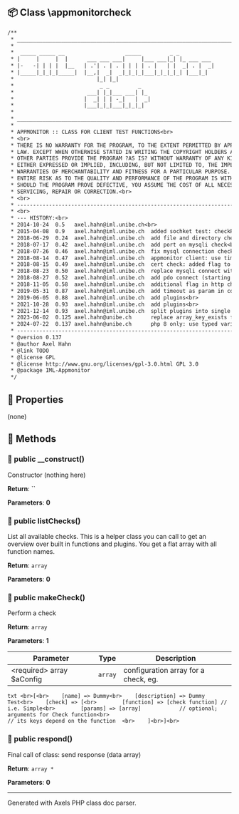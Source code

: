 ## 📦 Class \appmonitorcheck

```txt
/**
 * ____________________________________________________________________________
 * 
 *  _____ _____ __                   _____         _ _           
 * |     |     |  |      ___ ___ ___|     |___ ___|_| |_ ___ ___ 
 * |-   -| | | |  |__   | .'| . | . | | | | . |   | |  _| . |  _|
 * |_____|_|_|_|_____|  |__,|  _|  _|_|_|_|___|_|_|_|_| |___|_|  
 *                          |_| |_|                              
 *                           _ _         _                                            
 *                       ___| |_|___ ___| |_                                          
 *                      |  _| | | -_|   |  _|                                         
 *                      |___|_|_|___|_|_|_|   
 *                                                               
 * ____________________________________________________________________________
 * 
 * APPMONITOR :: CLASS FOR CLIENT TEST FUNCTIONS<br>
 * <br>
 * THERE IS NO WARRANTY FOR THE PROGRAM, TO THE EXTENT PERMITTED BY APPLICABLE <br>
 * LAW. EXCEPT WHEN OTHERWISE STATED IN WRITING THE COPYRIGHT HOLDERS AND/OR <br>
 * OTHER PARTIES PROVIDE THE PROGRAM ?AS IS? WITHOUT WARRANTY OF ANY KIND, <br>
 * EITHER EXPRESSED OR IMPLIED, INCLUDING, BUT NOT LIMITED TO, THE IMPLIED <br>
 * WARRANTIES OF MERCHANTABILITY AND FITNESS FOR A PARTICULAR PURPOSE. THE <br>
 * ENTIRE RISK AS TO THE QUALITY AND PERFORMANCE OF THE PROGRAM IS WITH YOU. <br>
 * SHOULD THE PROGRAM PROVE DEFECTIVE, YOU ASSUME THE COST OF ALL NECESSARY <br>
 * SERVICING, REPAIR OR CORRECTION.<br>
 * <br>
 * --------------------------------------------------------------------------------<br>
 * <br>
 * --- HISTORY:<br>
 * 2014-10-24  0.5   axel.hahn@iml.unibe.ch<br>
 * 2015-04-08  0.9   axel.hahn@iml.unibe.ch  added sochket test: checkPortTcp<br>
 * 2018-06-29  0.24  axel.hahn@iml.unibe.ch  add file and directory checks<br>
 * 2018-07-17  0.42  axel.hahn@iml.unibe.ch  add port on mysqli check<br>
 * 2018-07-26  0.46  axel.hahn@iml.unibe.ch  fix mysql connection check with empty port param<br>
 * 2018-08-14  0.47  axel.hahn@iml.unibe.ch  appmonitor client: use timeout of 5 sec for tcp socket connections<br>
 * 2018-08-15  0.49  axel.hahn@iml.unibe.ch  cert check: added flag to skip verification<br>
 * 2018-08-23  0.50  axel.hahn@iml.unibe.ch  replace mysqli connect with mysqli real connect (to use a timeout)<br>
 * 2018-08-27  0.52  axel.hahn@iml.unibe.ch  add pdo connect (starting with mysql)<br>
 * 2018-11-05  0.58  axel.hahn@iml.unibe.ch  additional flag in http check to show content<br>
 * 2019-05-31  0.87  axel.hahn@iml.unibe.ch  add timeout as param in connective checks (http, tcp, databases)<br>
 * 2019-06-05  0.88  axel.hahn@iml.unibe.ch  add plugins<br>
 * 2021-10-28  0.93  axel.hahn@iml.unibe.ch  add plugins<br>
 * 2021-12-14  0.93  axel.hahn@iml.unibe.ch  split plugins into single files; added key group in a check<br>
 * 2023-06-02  0.125 axel.hahn@unibe.ch      replace array_key_exists for better readability
 * 2024-07-22  0.137 axel.hahn@unibe.ch      php 8 only: use typed variables
 * --------------------------------------------------------------------------------<br>
 * @version 0.137
 * @author Axel Hahn
 * @link TODO
 * @license GPL
 * @license http://www.gnu.org/licenses/gpl-3.0.html GPL 3.0
 * @package IML-Appmonitor
 */
```

## 🔶 Properties

(none)

## 🔷 Methods

### 🔹 public __construct()

Constructor (nothing here)


**Return**: ``

**Parameters**: **0**


### 🔹 public listChecks()

List all available checks. This is a helper class you can callto get an overview over built in functions and plugins. You get a flat array with all function names.

**Return**: `array`

**Parameters**: **0**


### 🔹 public makeCheck()

Perform a check

**Return**: `array`

**Parameters**: **1**

| Parameter | Type | Description
|--         |--    |--
| \<required\> array $aConfig | `array` | configuration array for a check, eg.<br>

```txt <br>[<br>    [name] => Dummy<br>    [description] => Dummy Test<br>    [check] => [<br>        [function] => [check function] // i.e. Simple<br>        [params] => [array]            // optional; arguments for Check function<br>                                       // its keys depend on the function  <br>    ]<br>]<br>```


### 🔹 public respond()

Final call of class: send response (data array)

**Return**: `array *`

**Parameters**: **0**




---
Generated with Axels PHP class doc parser.